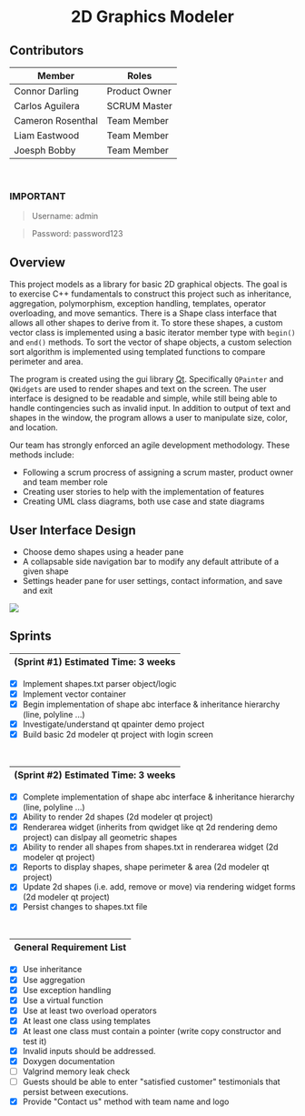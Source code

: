 <div align=center>
     <h1>2D Graphics Modeler</h1>
</div>

## Contributors

| Member            | Roles         |
| ----------------- | ------------- |
| Connor Darling    | Product Owner |
| Carlos Aguilera   | SCRUM Master  |
| Cameron Rosenthal | Team Member   |
| Liam Eastwood     | Team Member   |
| Joesph Bobby      | Team Member   |

<br/>

### IMPORTANT

> Username: admin

> Password: password123

## Overview

This project models as a library for basic 2D graphical objects.
The goal is to exercise C++ fundamentals to construct this project
such as inheritance, aggregation, polymorphism, exception handling,
templates, operator overloading, and move semantics. There is a
Shape class interface that allows all other shapes to derive from it.
To store these shapes, a custom vector class is implemented using a
basic iterator member type with `begin()` and `end()` methods.
To sort the vector of shape objects, a custom selection sort algorithm
is implemented using templated functions to compare perimeter and area.

The program is created using the gui library [Qt](https://github.com/qt). Specifically `QPainter`
and `QWidgets` are used to render shapes and text on the screen. The user
interface is designed to be readable and simple, while still being able to handle
contingencies such as invalid input. In addition to output of text
and shapes in the window, the program allows a user to manipulate size, color,
and location.

Our team has strongly enforced an agile development methodology. These methods include:

- Following a scrum procress of assigning a scrum master, product owner and team member role
- Creating user stories to help with the implementation of features
- Creating UML class diagrams, both use case and state diagrams

## User Interface Design

- Choose demo shapes using a header pane
- A collapsable side navigation bar to modify any default attribute of a given shape
- Settings header pane for user settings, contact information, and save and exit

<img src="assets/readme-videos/demo.gif"></img>

## Sprints

| (Sprint #1) Estimated Time: 3 weeks |
| :---------------------------------: |

- [x] Implement shapes.txt parser object/logic
- [x] Implement vector container
- [x] Begin implementation of shape abc interface & inheritance hierarchy (line, polyline ...)
- [x] Investigate/understand qt qpainter demo project
- [x] Build basic 2d modeler qt project with login screen

<br />

| (Sprint #2) Estimated Time: 3 weeks |
| :---------------------------------: |

- [x] Complete implementation of shape abc interface & inheritance hierarchy (line, polyline ...)
- [x] Ability to render 2d shapes (2d modeler qt project)
- [x] Renderarea widget (inherits from qwidget like qt 2d rendering demo project) can dislpay all geometric shapes
- [x] Ability to render all shapes from shapes.txt in renderarea widget (2d modeler qt project)
- [x] Reports to display shapes, shape perimeter & area (2d modeler qt project)
- [x] Update 2d shapes (i.e. add, remove or move) via rendering widget forms (2d modeler qt project)
- [x] Persist changes to shapes.txt file

<br />

| General Requirement List |
| :----------------------: |

- [x] Use inheritance
- [x] Use aggregation
- [x] Use exception handling
- [x] Use a virtual function
- [x] Use at least two overload operators
- [x] At least one class using templates
- [x] At least one class must contain a pointer (write copy constructor and test it)
- [x] Invalid inputs should be addressed.
- [x] Doxygen documentation
- [ ] Valgrind memory leak check
- [ ] Guests should be able to enter "satisfied customer" testimonials that persist between executions.
- [x] Provide "Contact us" method with team name and logo
